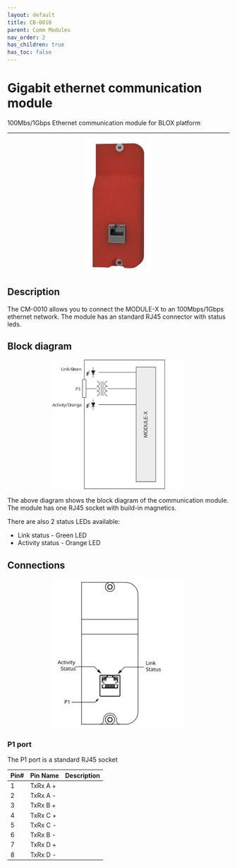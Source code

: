 ```yaml
---
layout: default
title: CB-0010
parent: Comm Modules
nav_order: 2
has_children: true
has_toc: false
---
```


# Gigabit ethernet communication module

100Mbs/1Gbps Ethernet communication module for BLOX platform

---

<p align="center">
<img src="/assets/images/pages/communication-modules/CB-0010/CB-0010%20Render.png" width="150">
</p>

## Description

The CM-0010 allows you to connect the MODULE-X to an 100Mbps/1Gbps ethernet network.
The module has an standard RJ45 connector with status leds. 

## Block diagram

<p align="center">
<img src="/assets/images/pages/communication-modules/CB-0010/CB-0010%20Blockdiagram.svg" width="300">
</p>

The above diagram shows the block diagram of the communication module.
The module has one RJ45 socket with build-in magnetics.

There are also 2 status LEDs available:
* Link status - Green LED
* Activity status - Orange LED

## Connections

<p align="center">
<img src="/assets/images/pages/communication-modules/CB-0010/CB-0010%20Connections.svg" width="300">
</p>

### P1 port

The P1 port is a standard RJ45 socket 


| Pin# | Pin Name  | Description               |
|:-----|:----------|:--------------------------|
| 1    | TxRx A +  |                           |
| 2    | TxRx A -  |                           |
| 3    | TxRx B +  |                           |
| 4    | TxRx C +  |                           |
| 5    | TxRx C -  |                           |
| 6    | TxRx B -  |                           |
| 7    | TxRx D +  |                           |
| 8    | TxRx D -  |                           |
